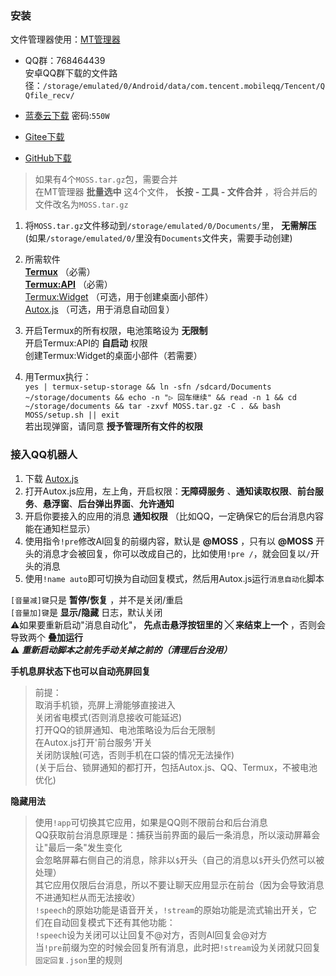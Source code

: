 ### 安装

文件管理器使用：[MT管理器](https://mt2.cn/download/)  
- QQ群：768464439  
安卓QQ群下载的文件路径：`/storage/emulated/0/Android/data/com.tencent.mobileqq/Tencent/QQfile_recv/`  

- [蓝奏云下载](https://ycww.lanzn.com/b00wmittna) 密码:`550W`  

- [Gitee下载](https://gitee.com/heigxaon/moss-android-terminal/repository/archive/master.zip)  

- [GitHub下载](https://github.com/Heigxaon/MOSS_terminal/archive/refs/heads/main.zip)  

> 如果有4个`MOSS.tar.gz`包，需要合并  
在MT管理器 **批量选中** 这4个文件， **长按 - 工具 - 文件合并** ，将合并后的文件改名为`MOSS.tar.gz`
1. 将`MOSS.tar.gz`文件移动到`/storage/emulated/0/Documents/`里， **无需解压**  
(如果`/storage/emulated/0/`里没有`Documents`文件夹，需要手动创建)  

2. 所需软件  
 **[Termux](https://github.com/termux/termux-app/releases)** （必需）  
 **[Termux:API](https://github.com/termux/termux-api/releases)** （必需）  
[Termux:Widget](https://github.com/termux/termux-widget/releases) （可选，用于创建桌面小部件）  
[Autox.js](https://github.com/aiselp/AutoX/releases) （可选，用于消息自动回复）  

3. 开启Termux的所有权限，电池策略设为 **无限制**  
开启Termux:API的 **自启动** 权限  
创建Termux:Widget的桌面小部件（若需要）  

4. 用Termux执行：  
`yes | termux-setup-storage && ln -sfn /sdcard/Documents ~/storage/documents && echo -n "▷ 回车继续" && read -n 1 && cd ~/storage/documents && tar -zxvf MOSS.tar.gz -C . && bash MOSS/setup.sh || exit`  
若出现弹窗，请同意 **授予管理所有文件的权限** 

### 接入QQ机器人
1. 下载 [Autox.js](https://github.com/aiselp/AutoX/releases)  
2. 打开Autox.js应用，左上角，开启权限：**无障碍服务** 、**通知读取权限**、**前台服务**、**悬浮窗**、**后台弹出界面**、**允许通知**  
3. 开启你要接入的应用的消息 **通知权限** （比如QQ，一定确保它的后台消息内容能在通知栏显示）  
4. 使用指令`!pre`修改AI回复的前缀内容，默认是 **@MOSS** ，只有以 **@MOSS** 开头的消息才会被回复，你可以改成自己的，比如使用`!pre /`，就会回复以`/`开头的消息  
5. 使用`!name auto`即可切换为自动回复模式，然后用Autox.js运行`消息自动化`脚本  

`[音量减]键`只是 **暂停/恢复** ，并不是关闭/重启  
`[音量加]键`是 **显示/隐藏** 日志，默认关闭  
⚠️如果要重新启动"消息自动化"， **先点击悬浮按钮里的 **╳** 来结束上一个** ，否则会导致两个 **叠加运行**  
⚠️ **_重新启动脚本之前先手动关掉之前的（清理后台没用）_**  

 **手机息屏状态下也可以自动亮屏回复**  
> 前提：  
取消手机锁，亮屏上滑能够直接进入  
关闭省电模式(否则消息接收可能延迟)  
打开QQ的锁屏通知、电池策略设为后台无限制  
在Autox.js打开'前台服务'开关  
关闭防误触(可选，否则手机在口袋的情况无法操作)  
(关于后台、锁屏通知的都打开，包括Autox.js、QQ、Termux，不被电池优化)  

 **隐藏用法**  
> 使用`!app`可切换其它应用，如果是QQ则不限前台和后台消息  
QQ获取前台消息原理是：捕获当前界面的最后一条消息，所以滚动屏幕会让"最后一条"发生变化  
会忽略屏幕右侧自己的消息，除非以`$`开头（自己的消息以`$`开头仍然可以被处理）  
其它应用仅限后台消息，所以不要让聊天应用显示在前台（因为会导致消息不进通知栏从而无法接收）  
`!speech`的原始功能是语音开关，`!stream`的原始功能是流式输出开关，它们在自动回复模式下还有其他功能：  
`!speech`设为关闭可以让回复不@对方，否则AI回复会@对方  
当`!pre`前缀为空的时候会回复所有消息，此时把`!stream`设为关闭就只回复`固定回复.json`里的规则  
